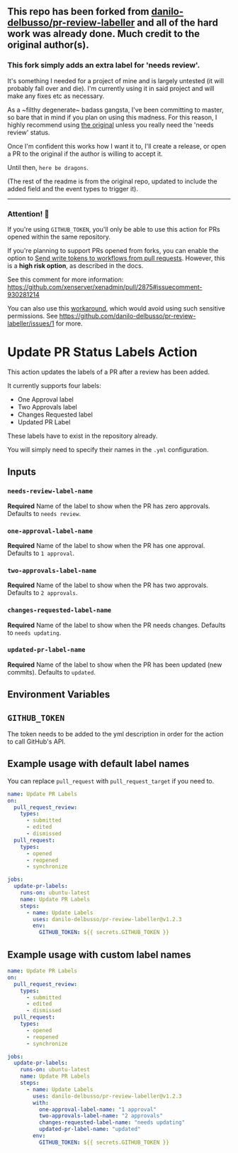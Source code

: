 ## This repo has been forked from [danilo-delbusso/pr-review-labeller](https://github.com/danilo-delbusso/pr-review-labeller) and all of the hard work was already done. Much credit to the original author(s). 

### This fork simply adds an extra label for 'needs review'. 

It's something I needed for a project of mine and is largely untested (it will probably fall over and die).
I'm currently using it in said project and will make any fixes etc as necessary.

As a ~filthy degenerate~ badass gangsta, I've been committing to master, so bare that in mind if you plan on using this madness. 
For this reason, I highly recommend using [the original](https://github.com/danilo-delbusso/pr-review-labeller) unless you really need the 'needs review' status.

Once I'm confident this works how I want it to, I'll create a release, or open a PR to the original if the author is willing to accept it.

Until then, `here be dragons`.

(The rest of the readme is from the original repo, updated to include the added field and the event types to trigger it).

---

### Attention! 🚨

If you're using `GITHUB_TOKEN`, you'll only be able to use this action for PRs opened within the same repository.

If you're planning to support PRs opened from forks, you can enable the option to  [Send write tokens to workflows from pull requests](https://docs.github.com/en/repositories/managing-your-repositorys-settings-and-features/enabling-features-for-your-repository/managing-github-actions-settings-for-a-repository#enabling-workflows-for-private-repository-forks). However, this is a **high risk option**, as described in the docs.

See this comment for more information: https://github.com/xenserver/xenadmin/pull/2875#issuecomment-930281214

You can also use this [workaround](https://stackoverflow.com/a/67249854), which would avoid using such sensitive permissions. See https://github.com/danilo-delbusso/pr-review-labeller/issues/1 for more.

# Update PR Status Labels Action

This action updates the labels of a PR after a review has been added.

It currently supports four labels:

- One Approval label
- Two Approvals label
- Changes Requested label
- Updated PR Label

These labels have to exist in the repository already.

You will simply need to specify their names in the `.yml` configuration.

## Inputs

### `needs-review-label-name`

**Required** Name of the label to show when the PR has zero approvals. Defaults to `needs review`.

### `one-approval-label-name`

**Required** Name of the label to show when the PR has one approval. Defaults to `1 approval`.

### `two-approvals-label-name`

**Required** Name of the label to show when the PR has two approvals. Defaults to `2 approvals`.

### `changes-requested-label-name`

**Required** Name of the label to show when the PR needs changes. Defaults to `needs updating`.

### `updated-pr-label-name`

**Required** Name of the label to show when the PR has been updated (new commits). Defaults to `updated`.

## Environment Variables

## `GITHUB_TOKEN`

The token needs to be added to the yml description in order for the action to call GitHub's API.

## Example usage with default label names

You can replace `pull_request` with `pull_request_target` if you need to.

```yml
name: Update PR Labels
on:
  pull_request_review:
    types:
      - submitted
      - edited
      - dismissed
  pull_request:
    types:
      - opened
      - reopened
      - synchronize

jobs:
  update-pr-labels:
    runs-on: ubuntu-latest
    name: Update PR Labels
    steps:
      - name: Update Labels
        uses: danilo-delbusso/pr-review-labeller@v1.2.3
        env:
          GITHUB_TOKEN: ${{ secrets.GITHUB_TOKEN }}
```

## Example usage with custom label names

```yml
name: Update PR Labels
on:
  pull_request_review:
    types:
      - submitted
      - edited
      - dismissed
  pull_request:
    types:
      - opened
      - reopened
      - synchronize

jobs:
  update-pr-labels:
    runs-on: ubuntu-latest
    name: Update PR Labels
    steps:
      - name: Update Labels
        uses: danilo-delbusso/pr-review-labeller@v1.2.3
        with:
          one-approval-label-name: "1 approval"
          two-approvals-label-name: "2 approvals"
          changes-requested-label-name: "needs updating"
          updated-pr-label-name: "updated"
        env:
          GITHUB_TOKEN: ${{ secrets.GITHUB_TOKEN }}
```
